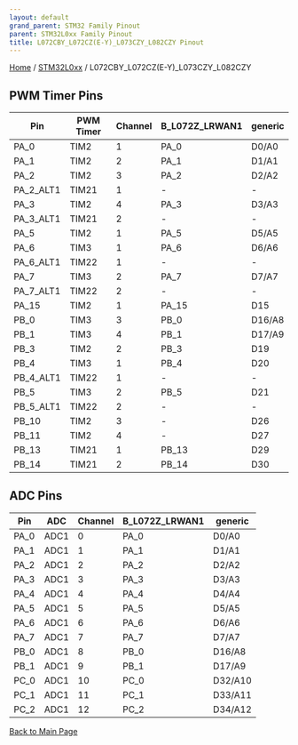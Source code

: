 ```yaml
---
layout: default
grand_parent: STM32 Family Pinout
parent: STM32L0xx Family Pinout
title: L072CBY_L072CZ(E-Y)_L073CZY_L082CZY Pinout
---
```


[Home](../../index.md) / [STM32L0xx](../index.md) / L072CBY_L072CZ(E-Y)_L073CZY_L082CZY

## PWM Timer Pins

| Pin | PWM Timer | Channel | B_L072Z_LRWAN1 | generic |
| --- | --- | --- | --- | --- |
| PA_0 | TIM2 | 1 | PA_0 | D0/A0 |
| PA_1 | TIM2 | 2 | PA_1 | D1/A1 |
| PA_2 | TIM2 | 3 | PA_2 | D2/A2 |
| PA_2_ALT1 | TIM21 | 1 | - | - |
| PA_3 | TIM2 | 4 | PA_3 | D3/A3 |
| PA_3_ALT1 | TIM21 | 2 | - | - |
| PA_5 | TIM2 | 1 | PA_5 | D5/A5 |
| PA_6 | TIM3 | 1 | PA_6 | D6/A6 |
| PA_6_ALT1 | TIM22 | 1 | - | - |
| PA_7 | TIM3 | 2 | PA_7 | D7/A7 |
| PA_7_ALT1 | TIM22 | 2 | - | - |
| PA_15 | TIM2 | 1 | PA_15 | D15 |
| PB_0 | TIM3 | 3 | PB_0 | D16/A8 |
| PB_1 | TIM3 | 4 | PB_1 | D17/A9 |
| PB_3 | TIM2 | 2 | PB_3 | D19 |
| PB_4 | TIM3 | 1 | PB_4 | D20 |
| PB_4_ALT1 | TIM22 | 1 | - | - |
| PB_5 | TIM3 | 2 | PB_5 | D21 |
| PB_5_ALT1 | TIM22 | 2 | - | - |
| PB_10 | TIM2 | 3 | - | D26 |
| PB_11 | TIM2 | 4 | - | D27 |
| PB_13 | TIM21 | 1 | PB_13 | D29 |
| PB_14 | TIM21 | 2 | PB_14 | D30 |


## ADC Pins

| Pin | ADC | Channel | B_L072Z_LRWAN1 | generic |
| --- | --- | --- | --- | --- |
| PA_0 | ADC1 | 0 | PA_0 | D0/A0 |
| PA_1 | ADC1 | 1 | PA_1 | D1/A1 |
| PA_2 | ADC1 | 2 | PA_2 | D2/A2 |
| PA_3 | ADC1 | 3 | PA_3 | D3/A3 |
| PA_4 | ADC1 | 4 | PA_4 | D4/A4 |
| PA_5 | ADC1 | 5 | PA_5 | D5/A5 |
| PA_6 | ADC1 | 6 | PA_6 | D6/A6 |
| PA_7 | ADC1 | 7 | PA_7 | D7/A7 |
| PB_0 | ADC1 | 8 | PB_0 | D16/A8 |
| PB_1 | ADC1 | 9 | PB_1 | D17/A9 |
| PC_0 | ADC1 | 10 | PC_0 | D32/A10 |
| PC_1 | ADC1 | 11 | PC_1 | D33/A11 |
| PC_2 | ADC1 | 12 | PC_2 | D34/A12 |


[Back to Main Page](../../index.md)